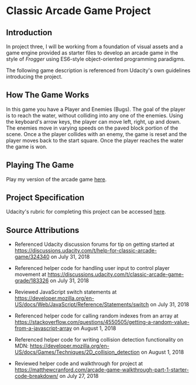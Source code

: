 Classic Arcade Game Project
===============================

## Introduction
In project three, I will be working from a foundation of visual assets and a game engine provided as starter files to develop an arcade game in the style of *Frogger* using ES6-style object-oriented programming paradigms.

The following game description is referenced from Udacity's own guidelines introducing the project.

## How The Game Works

In this game you have a Player and Enemies (Bugs). The goal of the player is to reach the water, without colliding into any one of the enemies. Using the keyboard's arrow keys, the player can move left, right, up and down. The enemies move in varying speeds on the paved block portion of the scene. Once a the player collides with an enemy, the game is reset and the player moves back to the start square. Once the player reaches the water the game is won.

## Playing The Game

Play my version of the arcade game [here](https://jamoverjelly.github.io/frontend-nanodegree-arcade-game/).


## Project Specification

Udacity's rubric for completing this project can be accessed [here](https://review.udacity.com/?_ga=1.242571394.1230547285.1451946706#!/rubrics/15/view).

## Source Attributions

- Referenced Udacity discussion forums for tip on getting started at
https://discussions.udacity.com/t/help-for-classic-arcade-game/324340
on July 31, 2018

- Referenced helper code for handling user input to control player movement at
https://discussions.udacity.com/t/classic-arcade-game-grade/183326
on July 31, 2018

- Reviewed JavaScript switch statements at
https://developer.mozilla.org/en-US/docs/Web/JavaScript/Reference/Statements/switch
on July 31, 2018

- Referenced helper code for calling random indexes from an array at
https://stackoverflow.com/questions/4550505/getting-a-random-value-from-a-javascript-array
on August 1, 2018

- Referenced helper code for writing collision detection functionality on MDN:
https://developer.mozilla.org/en-US/docs/Games/Techniques/2D_collision_detection
on August 1, 2018

- Reviewed helper code and walkthrough for project at
https://matthewcranford.com/arcade-game-walkthrough-part-1-starter-code-breakdown/
on July 27, 2018